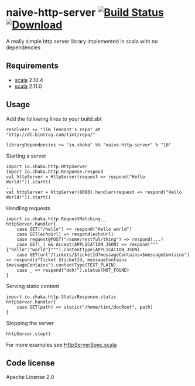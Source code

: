 naive-http-server  [![Build Status](https://travis-ci.org/timt/naive-http-server.png?branch=master)](https://travis-ci.org/timt/naive-http-server) [ ![Download](https://api.bintray.com/packages/timt/repo/naive-http-server/images/download.png) ](https://bintray.com/timt/repo/naive-http-server/_latestVersion)
=================
A really simple http server library implemented in scala with no dependencies

Requirements
------------

* [scala](http://www.scala-lang.org) 2.10.4
* [scala](http://www.scala-lang.org) 2.11.0

Usage
-----
Add the following lines to your build.sbt

    resolvers += "Tim Tennant's repo" at "http://dl.bintray.com/timt/repo/"

    libraryDependencies += "io.shaka" %% "naive-http-server" % "18"

Starting a server

    import io.shaka.http.HttpServer
    import io.shaka.http.Response.respond
    val httpServer = HttpServer(request => respond("Hello World!")).start()
    ...
    val httpServer = HttpServer(8080).handler(request => respond("Hello World!")).start()

Handling requests

    import io.shaka.http.RequestMatching._
    httpServer.handler{
        case GET("/hello") => respond("Hello world")
        case GET(echoUrl) => respond(echoUrl)
        case request@POST("/some/restful/thing") => respond(...)
        case GET(_) && Accept(APPLICATION_JSON) => respond("""{"hello":"world"}""").contentType(APPLICATION_JSON)
        case GET(url"/tickets/$ticketId?messageContains=$messageContains") => respond(s"Ticket $ticketId, messageContains $messageContains").contentType(TEXT_PLAIN)
        case _ => respond("doh!").status(NOT_FOUND)
    }
    
Serving static content
    
    import io.shaka.http.StaticResponse.static
    httpServer.handler{
        case GET(path) => static("/home/timt/docRoot", path)
    }


Stopping the server

    httpServer.stop()


For more examples see [HttpServerSpec.scala](https://github.com/timt/naive-http-server/blob/master/src/test/scala/io/shaka/http/HttpServerSpec.scala)


Code license
------------
Apache License 2.0
